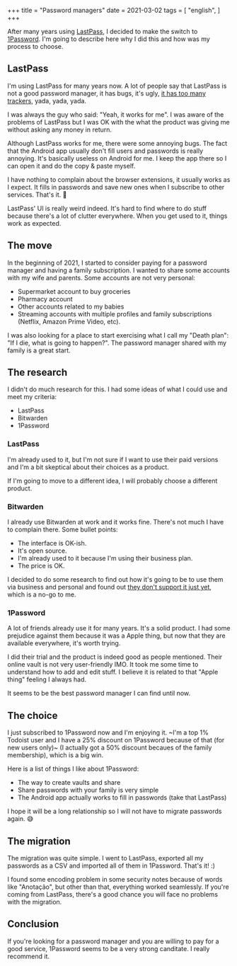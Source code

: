 +++
title = "Password managers"
date = 2021-03-02
tags = [
    "english",
]
+++

After many years using [LastPass](https://lastpass.com), I decided to make the
switch to [1Password](https://1Password.com). I'm going to describe here why I
did this and how was my process to choose.

## LastPass

I'm using LastPass for many years now. A lot of people say that LastPass is not
a good password manager, it has bugs, it's ugly, [it has too many
trackers](https://www.gsmarena.com/lastpass_for_android_has_seven_builtin_trackers_security_firm_warns-news-47977.php),
yada, yada, yada.

I was always the guy who said: "Yeah, it works for me". I was aware of the
problems of LastPass but I was OK with the what the product was giving me
without asking any money in return.

Although LastPass works for me, there were some annoying bugs. The fact that the
Android app usually don't fill users and passwords is really annoying. It's
basically useless on Android for me. I keep the app there so I can open it and
do the copy & paste myself.

I have nothing to complain about the browser extensions, it usually works as I
expect. It fills in passwords and save new ones when I subscribe to other
services. That's it. 🤷

LastPass' UI is really weird indeed. It's hard to find where to do stuff because
there's a lot of clutter everywhere. When you get used to it, things work as
expected.

## The move

In the beginning of 2021, I started to consider paying for a password manager
and having a family subscription. I wanted to share some accounts with my wife
and parents. Some accounts are not very personal:

+ Supermarket account to buy groceries
+ Pharmacy account
+ Other accounts related to my babies
+ Streaming accounts with multiple profiles and family subscriptions (Netflix,
  Amazon Prime Video, etc).


I was also looking for a place to start exercising what I call my "Death plan":
"If I die, what is going to happen?". The password manager shared with my family
is a great start.

## The research

I didn't do much research for this. I had some ideas of what I could use and
meet my criteria:

+ LastPass
+ Bitwarden
+ 1Password

### LastPass

I'm already used to it, but I'm not sure if I want to use their paid versions
and I'm a bit skeptical about their choices as a product.

If I'm going to move to a different idea, I will probably choose a different
product.

### Bitwarden

I already use Bitwarden at work and it works fine. There's not much I have to
complain there. Some bullet points:

- The interface is OK-ish.
- It's open source.
- I'm already used to it because I'm using their business plan.
- The price is OK.

I decided to do some research to find out how it's going to be to use them via
business and personal and found out [they don't support it just
yet](https://community.bitwarden.com/t/log-in-with-multiple-bitwarden-user-accounts/716),
which is a no-go to me.

### 1Password

A lot of friends already use it for many years. It's a solid product. I had some
prejudice against them because it was a Apple thing, but now that they are
available everywhere, it's worth trying.

I did their trial and the product is indeed good as people mentioned. Their
online vault is not very user-friendly IMO. It took me some time to understand
how to add and edit stuff. I believe it is related to that "Apple thing" feeling
I always had.

It seems to be the best password manager I can find until now.

## The choice

I just subscribed to 1Password now and I'm enjoying it.  ~I'm a top 1% Todoist
user and I have a 25% discount on 1Password because of that (for new users
only)~ (I actually got a 50% discount becaues of the family membership), which
is a big win.

Here is a list of things I like about 1Password:

+ The way to create vaults and share
+ Share passwords with your family is very simple
+ The Android app actually works to fill in passwords (take that LastPass)

I hope it will be a long relationship so I will not have to migrate passwords
again. 😅

## The migration

The migration was quite simple. I went to LastPass, exported all my passwords as
a CSV and imported all of them in 1Password. That's it! :)

I found some encoding problem in some security notes because of words like
"Anotação", but other than that, everything worked seamlessly. If you're coming
from LastPass, there's a good chance you will face no problems with the
migration.

## Conclusion

If you're looking for a password manager and you are willing to pay for a good
service, 1Password seems to be a very strong canditate. I really recommend it.
